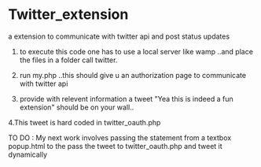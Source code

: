Twitter_extension
=================

a extension to communicate with twitter api and post status updates  


1. to execute this code one has to use a local server like wamp ..and place the files in a folder call twitter.

2. run my.php ..this should give u an authorization page to communicate with twitter api

3. provide with relevent information a tweet "Yea this is indeed a fun extension" should be on your wall..

4.This tweet is hard coded in twitter_oauth.php 

TO DO : My next work involves passing the statement from a textbox popup.html to the pass the tweet to twitter_oauth.php and tweet
it dynamically
